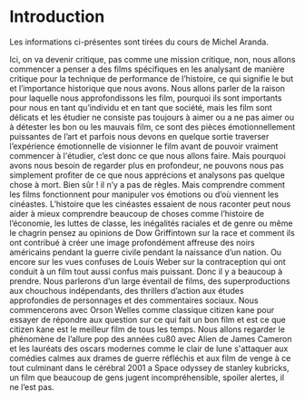 # Introduction

Les informations ci-présentes sont tirées du cours de Michel Aranda.

Ici, on va devenir critique, pas comme une mission critique, non, nous allons commencer a penser a des films spécifiques en les analysant de manière critique pour la technique de performance de l’histoire, ce qui signifie le but et l’importance historique que nous avons. Nous allons parler de la raison pour laquelle nous approfondissons les film, pourquoi ils sont importants pour nous en tant qu’individu et en tant que société, mais les film sont délicats et les étudier ne consiste pas toujours à aimer ou a ne pas aimer ou à détester les bon ou les mauvais film, ce sont des pièces émotionnellement puissantes de l’art et parfois nous devons en quelque sortie traverser l’expérience émotionnelle de visionner le film avant de pouvoir vraiment commencer à l'étudier, c’est donc ce que nous allons faire. Mais pourquoi avons nous besoin de regarder plus en profondeur, ne pouvons nous pas simplement profiter de ce que nous apprécions et analysons pas quelque chose à mort. Bien sûr ! il n’y a pas de règles. Mais comprendre comment les films fonctionnent pour manipuler vos émotions ou d’où viennent les cinéastes. L’histoire que les cinéastes essaient de nous raconter peut nous aider à mieux comprendre beaucoup de choses comme l’histoire de l’économie, les luttes de classe, les inégalités raciales et de genre ou même le chagrin pensez au opinions de Dow Griffintown sur la race et comment ils ont contribué à créer une image profondément affreuse des noirs américains pendant la guerre civile pendant la naissance d’un nation. Ou encore sur les vues confuses de Louis Weber sur la contraception qui ont conduit à un film tout aussi confus mais puissant. Donc il y a beaucoup à prendre. Nous parlerons d’un large éventail de films, des superproductions aux chouchous indépendants, des thrillers d’action aux études approfondies de personnages et des commentaires sociaux. Nous commencerons avec Orson Welles comme classique citizen kane pour essayer de répondre aux question sur ce qui fait un bon film et est ce que citizen kane est le meilleur film de tous les temps. Nous allons regarder le phénomène de l’allure pop des années  cu80 avec Alien de James Cameron et les lauréats des oscars modernes comme le clair de lune s'attaquer aux comédies calmes aux drames de guerre réfléchis et aux film de venge à ce tout culminant dans le cérébral 2001 a Space odyssey de stanley kubricks, un film que beaucoup de gens jugent incompréhensible, spoiler alertes, il ne l’est pas.
